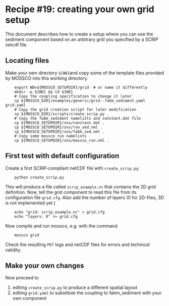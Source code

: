 # Recipe #19: creating your own grid setup

This document describes how to create a setup where you can use the sediment component based on
an arbitrary grid you specified by a SCRIP netcdf file.

## Locating files

Make your own directory `${WD}`and copy some of the template files provided by MOSSCO into this working
directory.

        export WD=${MOSSCO_SETUPDIR}/grid  # or name it differently
        mkdir -p ${WD} && cd ${WD}
        # Copy the coupling specification to change it later
        cp ${MOSSCO_DIR}/examples/generic/grid--fabm_sediment.yaml grid.yaml
        # Copy the grid creation script for later modification
        cp ${MOSSCO_DIR}/scripts/create_scrip.py .
        # Copy the fabm_sediment namelists and constant.dat file
        cp ${MOSSCO_SETUPDIR}/sns/constant.dat .
        cp ${MOSSCO_SETUPDIR}/sns/run_sed.nml .
        cp ${MOSSCO_SETUPDIR}/sns/fabm_sed.nml .
        # Copy some mossco run namelists
        cp ${MOSSCO_SETUPDIR}/sns/mossco_run.nml .

## First test with default configuration

Create a first SCRIP-compliant netCDF file with `create_scrip.py`:

        python create_scrip.py

This will produce a file called `scrip_example.nc` that contains the 2D grid definition. Now, tell
the grid component to read this file from its configuration file `grid.cfg`.  Also add the number
of layers (0 for 2D-files, 3D is not implemented yet.)

        echo "grid: scrip_example.nc" > grid.cfg
        echo "layers: 0" >> grid.cfg

Now compile and run mossco, e.g. with the command

        mossco grid

Check the resulting `PET` logs and netCDF files for errors and technical validity.  

## Make your own changes

Now proceed to

1. editing `create_scrip.py` to produce a different spatial layout
2. editing `grid.yaml` to substitute the coupling to fabm_sediment with your own component
